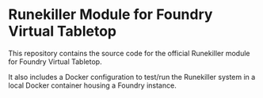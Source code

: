# Runekiller Module for Foundry Virtual Tabletop

This repository contains the source code for the official Runekiller module for Foundry Virtual Tabletop.

It also includes a Docker configuration to test/run the Runekiller system in a local Docker container housing a Foundry instance.